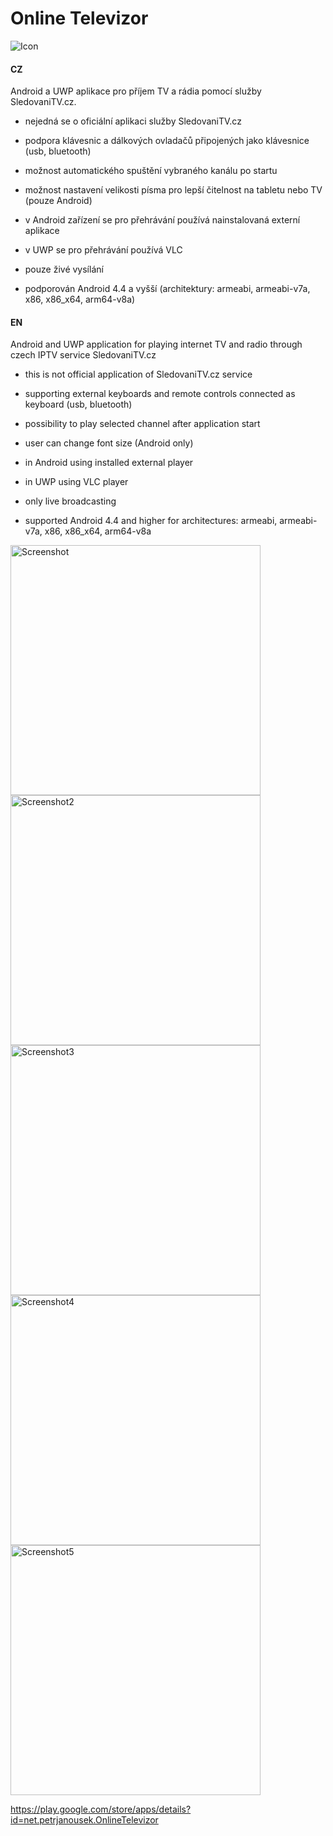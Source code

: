 # Online Televizor

![Icon](https://raw.github.com/petrj/OnlineTelevizor/master/Graphics/Icon.png)

#### CZ
Android a UWP aplikace pro příjem TV a rádia pomocí služby SledovaniTV.cz.

- nejedná se o oficiální aplikaci služby SledovaniTV.cz

- podpora klávesnic a dálkových ovladačů připojených jako klávesnice (usb, bluetooth)
- možnost automatického spuštění vybraného kanálu po startu
- možnost nastavení velikosti písma pro lepší čitelnost na tabletu nebo TV (pouze Android)
- v Android zařízení se pro přehrávání používá nainstalovaná externí aplikace  
- v UWP se pro přehrávání používá VLC
- pouze živé vysílání
- podporován Android 4.4 a vyšší (architektury: armeabi, armeabi-v7a, x86, x86_x64, arm64-v8a) 

#### EN
Android and UWP application for playing internet TV and radio through czech IPTV service SledovaniTV.cz

- this is not official application of SledovaniTV.cz service

- supporting external keyboards and remote controls connected as keyboard (usb, bluetooth)
- possibility to play selected channel after application start 
- user can change font size (Android only)
- in Android using installed external player
- in UWP using VLC player 
- only live broadcasting
- supported Android 4.4 and higher for architectures: armeabi, armeabi-v7a, x86, x86_x64, arm64-v8a

<img src="https://raw.github.com/petrj/OnlineTelevizor/master/Graphics/Screenshot.png" width="400" alt="Screenshot"/>
<img src="https://raw.github.com/petrj/OnlineTelevizor/master/Graphics/Screenshot2.png" width="400" alt="Screenshot2"/>
<img src="https://raw.github.com/petrj/OnlineTelevizor/master/Graphics/Screenshot3.png" width="400" alt="Screenshot3"/>
<img src="https://raw.github.com/petrj/OnlineTelevizor/master/Graphics/Screenshot4.png" width="400" alt="Screenshot4"/>
<img src="https://raw.github.com/petrj/OnlineTelevizor/master/Graphics/Screenshot5.png" width="400" alt="Screenshot5"/>

https://play.google.com/store/apps/details?id=net.petrjanousek.OnlineTelevizor
